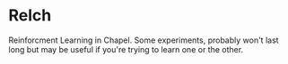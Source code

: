# Relch

Reinforcment Learning in Chapel.  Some experiments, probably won't last long but may be useful if you're trying to learn one or the other.
